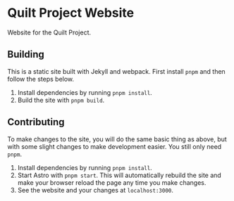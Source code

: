 # Quilt Project Website

Website for the Quilt Project.

## Building

This is a static site built with Jekyll and webpack. First install `pnpm` and then follow the steps below.

1. Install dependencies by running `pnpm install`.
2. Build the site with `pnpm build`.

## Contributing

To make changes to the site, you will do the same basic thing as above, but with some slight changes to make development easier. You still only need `pnpm`.

1. Install dependencies by running `pnpm install`.
2. Start Astro with `pnpm start`. This will automatically rebuild the site and make your browser reload the page any time you make changes.
3. See the website and your changes at `localhost:3000`.
